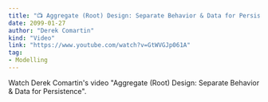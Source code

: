 ```yaml
---
title: "📺 Aggregate (Root) Design: Separate Behavior & Data for Persistence"
date: 2099-01-27
author: "Derek Comartin"
kind: "Video"
link: "https://www.youtube.com/watch?v=GtWVGJp061A"
tag:
- Modelling
---
```


Watch Derek Comartin's video "Aggregate (Root) Design: Separate Behavior & Data for Persistence".

<!-- more -->

<YouTube id="GtWVGJp061A"></YouTube>
